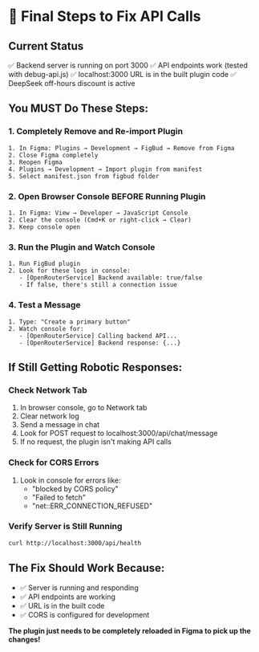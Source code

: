 # 🚨 Final Steps to Fix API Calls

## Current Status
✅ Backend server is running on port 3000
✅ API endpoints work (tested with debug-api.js)
✅ localhost:3000 URL is in the built plugin code
✅ DeepSeek off-hours discount is active

## You MUST Do These Steps:

### 1. **Completely Remove and Re-import Plugin**
```
1. In Figma: Plugins → Development → FigBud → Remove from Figma
2. Close Figma completely
3. Reopen Figma
4. Plugins → Development → Import plugin from manifest
5. Select manifest.json from figbud folder
```

### 2. **Open Browser Console BEFORE Running Plugin**
```
1. In Figma: View → Developer → JavaScript Console
2. Clear the console (Cmd+K or right-click → Clear)
3. Keep console open
```

### 3. **Run the Plugin and Watch Console**
```
1. Run FigBud plugin
2. Look for these logs in console:
   - [OpenRouterService] Backend available: true/false
   - If false, there's still a connection issue
```

### 4. **Test a Message**
```
1. Type: "Create a primary button"
2. Watch console for:
   - [OpenRouterService] Calling backend API...
   - [OpenRouterService] Backend response: {...}
```

## If Still Getting Robotic Responses:

### Check Network Tab
1. In browser console, go to Network tab
2. Clear network log
3. Send a message in chat
4. Look for POST request to localhost:3000/api/chat/message
5. If no request, the plugin isn't making API calls

### Check for CORS Errors
1. Look in console for errors like:
   - "blocked by CORS policy"
   - "Failed to fetch"
   - "net::ERR_CONNECTION_REFUSED"

### Verify Server is Still Running
```bash
curl http://localhost:3000/api/health
```

## The Fix Should Work Because:
- ✅ Server is running and responding
- ✅ API endpoints are working
- ✅ URL is in the built code
- ✅ CORS is configured for development

**The plugin just needs to be completely reloaded in Figma to pick up the changes!**